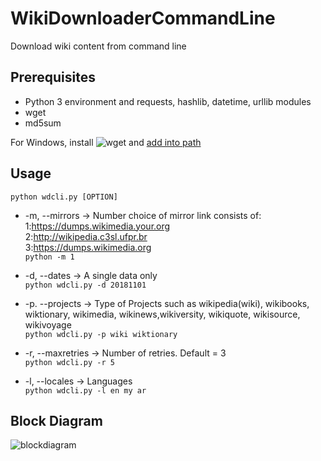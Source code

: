 # WikiDownloaderCommandLine
Download wiki content from command line

Prerequisites
------------
- Python 3 environment and requests, hashlib, datetime, urllib modules  
- wget  
- md5sum  

For Windows, install ![wget](https://sourceforge.net/projects/gnuwin32/files/wget/1.11.4-1/)
and [add into path](https://www.addictivetips.com/windows-tips/install-and-use-wget-in-windows-10/)  


Usage
-----

```
python wdcli.py [OPTION]
``` 
- -m, --mirrors &rarr; Number choice of mirror link consists of:  
                        1:<https://dumps.wikimedia.your.org>  
                        2:<http://wikipedia.c3sl.ufpr.br>  
                        3:<https://dumps.wikimedia.org>  
 ```python -m 1```

- -d, --dates   &rarr; A single data only  
```python wdcli.py -d 20181101 ```
- -p. --projects &rarr; Type of Projects such as wikipedia(wiki), wikibooks, wiktionary, wikimedia, wikinews,wikiversity, wikiquote, wikisource, wikivoyage  
```python wdcli.py -p wiki wiktionary```
- -r, --maxretries &rarr; Number of retries. Default = 3  
```python wdcli.py -r 5```
- -l, --locales &rarr; Languages  
```python wdcli.py -l en my ar```  

Block Diagram
-------------
![blockdiagram](/Block%20diagram%20v4.png)
